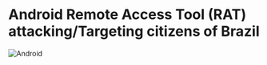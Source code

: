 # Android Remote Access Tool (RAT) attacking/Targeting citizens of Brazil
![Android](https://img.shields.io/badge/Android-3DDC84?style=for-the-badge&logo=android&logoColor=white)
